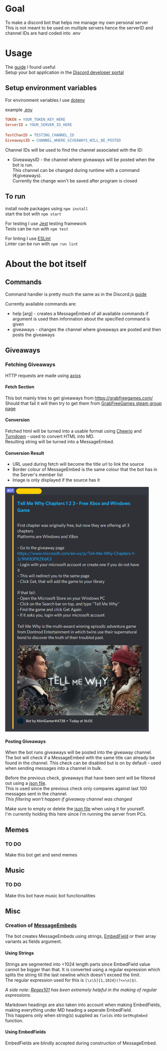 Goal
===============
To make a discord bot that helps me manage my own personal server  
This is not meant to be used on multiple servers hence the serverID and channel IDs are hard coded into .env

Usage
===============
The [guide](https://discordjs.guide/preparations/setting-up-a-bot-application.html#creating-your-bot)
I found useful  
Setup your bot application in the [Discord developer portal](https://discord.com/developers/applications)

## Setup environment variables
For environment variables I use [dotenv](https://github.com/motdotla/dotenv)

example [.env](./SAMPLE.env)
```ini
TOKEN = YOUR_TOKEN_KEY_HERE
ServerID = YOUR_SERVER_ID_HERE

TestChanID = TESTING_CHANNEL_ID
GiveawaysID = CHANNEL_WHERE_GIVEAWAYS_WILL_BE_POSTED
```
Channel IDs will be used to find the channel associated with the ID:
- GiveawaysID - the channel where giveaways will be posted when the bot is run.  
This channel can be changed during runtime with a command (€giveaways).  
Currently the change won't be saved after program is closed

## To run
install node packages using `npm install`  
start the bot with `npm start`

For testing I use [Jest](https://jestjs.io/) testing framework  
Tests can be run with `npm test`

For linting I use [ESLint](https://eslint.org/)  
Linter can be run with `npm run lint`

About the bot itself
===============
## Commands
Command handler is pretty much the same as in the Discord.js [guide](https://discordjs.guide/command-handling/adding-features.html)

Currently available commands are:
- help [arg] - creates a MessageEmbed of all available commands 
if argument is used then information about the specified command is given
- giveaways - changes the channel where giveaways are posted and then posts the giveaways

## Giveaways
### Fetching Giveaways
HTTP requests are made using [axios](https://github.com/axios/axios)
#### Fetch Section
This bot mainly tries to get giveaways from https://grabfreegames.com/  
Should that fail it will then try to get them from
[GrabFreeGames steam group page](https://steamcommunity.com/groups/GrabFreeGames/announcements/listing)

#### Conversion
Fetched html will be turned into a usable format using [Cheerio](https://cheerio.js.org/) and
[Turndown](https://github.com/domchristie/turndown) - used to convert HTML into MD.  
Resulting string will be turned into a MessageEmbed.

#### Conversion Result
- URL used during fetch will become the title url to link the source
- Border colour of MessageEmbed is the same colour that the bot has in the Server's member list
- Image is only displayed if the source has it

![](./data/GrabFreeGames_EmbedExample.png )

#### Posting Giveaways
When the bot runs giveaways will be posted into the giveaway channel.  
The bot will check if a MessageEmbed with the same title can already be found in the channel.
This check can be disabled but is on by default - used when sending messages into a channel in bulk.

Before the previous check, giveaways that have been sent will be filtered out using a [json file](./data/FetchedGiveaways.json).  
This is used since the previous check only compares against last 100 messages sent in the channel.  
_This filtering won't happen if giveaway channel was changed_

Make sure to empty or delete the [json file](./data/FetchedGiveaways.json) when using it for yourself.  
I'm currently holding this here since I'm running the server from PCs.

## Memes
### TO DO
Make this bot get and send memes

## Music
### TO DO
Make this bot have music bot functionalities

## Misc
### Creation of [MessageEmbeds](https://discord.js.org/#/docs/main/stable/class/MessageEmbed)
The bot creates MessageEmbeds using strings, [EmbedField](https://discord.js.org/#/docs/main/stable/typedef/EmbedField)
or their array variants as fields argument.

#### Using Strings
Strings are segmented into <1024 length parts since EmbedField value cannot be bigger than that.
It is converted using a regular expression which splits the string till the last newline which doesn't exceed the limit.  
The regular expression used for this is `[\s\S]{1,1024}(?<=\n|$)`.

_A side note: [Regex101](https://regex101.com/) has been extremely helpful in the making of regular expressions._

Markdown headings are also taken into account when making EmbedFields, making everything under MD heading a seperate EmbedField.  
This happens only when string(s) supplied as `fields` into `GetMsgEmbed` function.

#### Using EmbedFields
EmbedFields are blindly accepted during construction of MessageEmbed.
